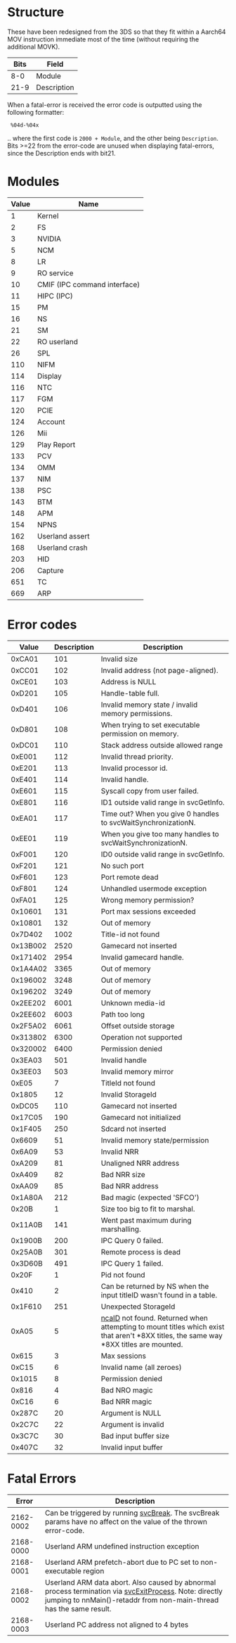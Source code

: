 # Structure

These have been redesigned from the 3DS so that they fit within a
Aarch64 MOV instruction immediate most of the time (without requiring
the additional MOVK).

| Bits | Field       |
| ---- | ----------- |
| 8-0  | Module      |
| 21-9 | Description |

When a fatal-error is received the error code is outputted using the
following formatter:

` %04d-%04x`

.. where the first code is `2000 + Module`, and the other being
`Description`. Bits \>=22 from the error-code are unused when displaying
fatal-errors, since the Description ends with bit21.

# Modules

| Value | Name                         |
| ----- | ---------------------------- |
| 1     | Kernel                       |
| 2     | FS                           |
| 3     | NVIDIA                       |
| 5     | NCM                          |
| 8     | LR                           |
| 9     | RO service                   |
| 10    | CMIF (IPC command interface) |
| 11    | HIPC (IPC)                   |
| 15    | PM                           |
| 16    | NS                           |
| 21    | SM                           |
| 22    | RO userland                  |
| 26    | SPL                          |
| 110   | NIFM                         |
| 114   | Display                      |
| 116   | NTC                          |
| 117   | FGM                          |
| 120   | PCIE                         |
| 124   | Account                      |
| 126   | Mii                          |
| 129   | Play Report                  |
| 133   | PCV                          |
| 134   | OMM                          |
| 137   | NIM                          |
| 138   | PSC                          |
| 143   | BTM                          |
| 148   | APM                          |
| 154   | NPNS                         |
| 162   | Userland assert              |
| 168   | Userland crash               |
| 203   | HID                          |
| 206   | Capture                      |
| 651   | TC                           |
| 669   | ARP                          |

# Error codes

| Value    | Description | Description                                                                                                                                                                          |
| -------- | ----------- | ------------------------------------------------------------------------------------------------------------------------------------------------------------------------------------ |
| 0xCA01   | 101         | Invalid size                                                                                                                                                                         |
| 0xCC01   | 102         | Invalid address (not page-aligned).                                                                                                                                                  |
| 0xCE01   | 103         | Address is NULL                                                                                                                                                                      |
| 0xD201   | 105         | Handle-table full.                                                                                                                                                                   |
| 0xD401   | 106         | Invalid memory state / invalid memory permissions.                                                                                                                                   |
| 0xD801   | 108         | When trying to set executable permission on memory.                                                                                                                                  |
| 0xDC01   | 110         | Stack address outside allowed range                                                                                                                                                  |
| 0xE001   | 112         | Invalid thread priority.                                                                                                                                                             |
| 0xE201   | 113         | Invalid processor id.                                                                                                                                                                |
| 0xE401   | 114         | Invalid handle.                                                                                                                                                                      |
| 0xE601   | 115         | Syscall copy from user failed.                                                                                                                                                       |
| 0xE801   | 116         | ID1 outside valid range in svcGetInfo.                                                                                                                                               |
| 0xEA01   | 117         | Time out? When you give 0 handles to svcWaitSynchronizationN.                                                                                                                        |
| 0xEE01   | 119         | When you give too many handles to svcWaitSynchronizationN.                                                                                                                           |
| 0xF001   | 120         | ID0 outside valid range in svcGetInfo.                                                                                                                                               |
| 0xF201   | 121         | No such port                                                                                                                                                                         |
| 0xF601   | 123         | Port remote dead                                                                                                                                                                     |
| 0xF801   | 124         | Unhandled usermode exception                                                                                                                                                         |
| 0xFA01   | 125         | Wrong memory permission?                                                                                                                                                             |
| 0x10601  | 131         | Port max sessions exceeded                                                                                                                                                           |
| 0x10801  | 132         | Out of memory                                                                                                                                                                        |
| 0x7D402  | 1002        | Title-id not found                                                                                                                                                                   |
| 0x13B002 | 2520        | Gamecard not inserted                                                                                                                                                                |
| 0x171402 | 2954        | Invalid gamecard handle.                                                                                                                                                             |
| 0x1A4A02 | 3365        | Out of memory                                                                                                                                                                        |
| 0x196002 | 3248        | Out of memory                                                                                                                                                                        |
| 0x196202 | 3249        | Out of memory                                                                                                                                                                        |
| 0x2EE202 | 6001        | Unknown media-id                                                                                                                                                                     |
| 0x2EE602 | 6003        | Path too long                                                                                                                                                                        |
| 0x2F5A02 | 6061        | Offset outside storage                                                                                                                                                               |
| 0x313802 | 6300        | Operation not supported                                                                                                                                                              |
| 0x320002 | 6400        | Permission denied                                                                                                                                                                    |
| 0x3EA03  | 501         | Invalid handle                                                                                                                                                                       |
| 0x3EE03  | 503         | Invalid memory mirror                                                                                                                                                                |
| 0xE05    | 7           | TitleId not found                                                                                                                                                                    |
| 0x1805   | 12          | Invalid StorageId                                                                                                                                                                    |
| 0xDC05   | 110         | Gamecard not inserted                                                                                                                                                                |
| 0x17C05  | 190         | Gamecard not initialized                                                                                                                                                             |
| 0x1F405  | 250         | Sdcard not inserted                                                                                                                                                                  |
| 0x6609   | 51          | Invalid memory state/permission                                                                                                                                                      |
| 0x6A09   | 53          | Invalid NRR                                                                                                                                                                          |
| 0xA209   | 81          | Unaligned NRR address                                                                                                                                                                |
| 0xA409   | 82          | Bad NRR size                                                                                                                                                                         |
| 0xAA09   | 85          | Bad NRR address                                                                                                                                                                      |
| 0x1A80A  | 212         | Bad magic (expected 'SFCO')                                                                                                                                                          |
| 0x20B    | 1           | Size too big to fit to marshal.                                                                                                                                                      |
| 0x11A0B  | 141         | Went past maximum during marshalling.                                                                                                                                                |
| 0x1900B  | 200         | IPC Query 0 failed.                                                                                                                                                                  |
| 0x25A0B  | 301         | Remote process is dead                                                                                                                                                               |
| 0x3D60B  | 491         | IPC Query 1 failed.                                                                                                                                                                  |
| 0x20F    | 1           | Pid not found                                                                                                                                                                        |
| 0x410    | 2           | Can be returned by NS when the input titleID wasn't found in a table.                                                                                                                |
| 0x1F610  | 251         | Unexpected StorageId                                                                                                                                                                 |
| 0xA05    | 5           | [ncaID](Content%20Manager%20services.md "wikilink") not found. Returned when attempting to mount titles which exist that aren't \*8XX titles, the same way \*8XX titles are mounted. |
| 0x615    | 3           | Max sessions                                                                                                                                                                         |
| 0xC15    | 6           | Invalid name (all zeroes)                                                                                                                                                            |
| 0x1015   | 8           | Permission denied                                                                                                                                                                    |
| 0x816    | 4           | Bad NRO magic                                                                                                                                                                        |
| 0xC16    | 6           | Bad NRR magic                                                                                                                                                                        |
| 0x287C   | 20          | Argument is NULL                                                                                                                                                                     |
| 0x2C7C   | 22          | Argument is invalid                                                                                                                                                                  |
| 0x3C7C   | 30          | Bad input buffer size                                                                                                                                                                |
| 0x407C   | 32          | Invalid input buffer                                                                                                                                                                 |

# Fatal Errors

| Error     | Description                                                                                                                                                                                        |
| --------- | -------------------------------------------------------------------------------------------------------------------------------------------------------------------------------------------------- |
| 2162-0002 | Can be triggered by running [svcBreak](SVC.md "wikilink"). The svcBreak params have no affect on the value of the thrown error-code.                                                               |
| 2168-0000 | Userland ARM undefined instruction exception                                                                                                                                                       |
| 2168-0001 | Userland ARM prefetch-abort due to PC set to non-executable region                                                                                                                                 |
| 2168-0002 | Userland ARM data abort. Also caused by abnormal process termination via [svcExitProcess](SVC.md "wikilink"). Note: directly jumping to nnMain()-retaddr from non-main-thread has the same result. |
| 2168-0003 | Userland PC address not aligned to 4 bytes                                                                                                                                                         |
